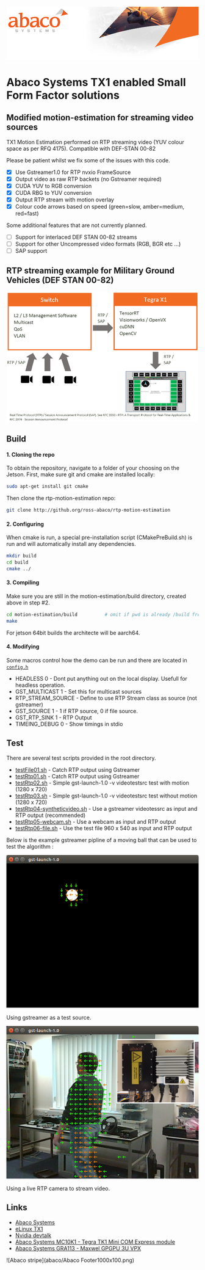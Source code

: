 ![Abaco stripe](abaco/Abaco_background-1000x275.png)
# Abaco Systems TX1 enabled Small Form Factor solutions   
## Modified motion-estimation for streaming video sources
TX1 Motion Estimation performed on RTP streaming video (YUV colour space as per RFQ 4175). Compatible with DEF-STAN 00-82

Please be patient whilst we fix some of the issues with this code.

- [x] Use Gstreamer1.0 for RTP nvxio FrameSource
- [x] Output video as raw RTP backets (no Gstreamer required) 
- [x] CUDA YUV to RGB conversion
- [x] CUDA RBG to YUV conversion
- [x] Output RTP stream with motion overlay
- [x] Colour code arrows based on speed (green=slow, amber=medium, red=fast)

Some additional features that are not currently planned.

- [ ] Support for interlaced DEF STAN 00-82 streams
- [ ] Support for other Uncompressed video formats (RGB, BGR etc ...)
- [ ] SAP support

## RTP streaming example for Military Ground Vehicles (DEF STAN 00-82)
![RTP Camera example](abaco/RTP-Camera-Example.PNG)
## Build
#### 1. Cloning the repo
To obtain the repository, navigate to a folder of your choosing on the Jetson.  First, make sure git and cmake are installed locally:

``` bash
sudo apt-get install git cmake
```

Then clone the rtp-motion-estimation repo:
``` bash
git clone http://github.org/ross-abaco/rtp-motion-estimation
```

#### 2. Configuring

When cmake is run, a special pre-installation script (CMakePreBuild.sh) is run and will automatically install any dependencies.

``` bash
mkdir build
cd build
cmake ../
```

#### 3. Compiling

Make sure you are still in the motion-estimation/build directory, created above in step #2.

``` bash
cd motion-estimation/build			# omit if pwd is already /build from above
make
```
For jetson 64bit builds the architecte will be aarch64.

#### 4. Modifying

Some macros control how the demo can be run and there are located in [`config.h`](demos/config.h)
* HEADLESS 0 - Dont put anything out on the local display. Usefull for headless operation.
* GST_MULTICAST 1 - Set this for multicast sources
* RTP_STREAM_SOURCE - Define to use RTP Stream class as source (not gstreamer)
* GST_SOURCE 1 - 1 if RTP source, 0 if file source.
* GST_RTP_SINK 1 - RTP Output
* TIMEING_DEBUG 0 - Show timings in stdio

## Test
There are several test scripts provided in the root directory.
* [testFile01.sh](testFile01.sh) - Catch RTP output using Gstreamer
* [testRtp01.sh](testRtp01.sh) - Catch RTP output using Gstreamer
* [testRtp02.sh](testRtp02.sh) - Simple gst-launch-1.0 -v videotestsrc test with motion  (1280 x 720)
* [testRtp03.sh](testRtp03.sh) - Simple gst-launch-1.0 -v videotestsrc test without motion  (1280 x 720)
* [testRtp04-syntheticvideo.sh](testRtp04-syntheticvideo.sh) - Use a gstreamer videotessrc as input and RTP output (recommended)
* [testRtp05-webcam.sh](testRtp05-webcam.sh) - Use a webcam as input and RTP output 
* [testRtp06-file.sh](testRtp06-file.sh) - Use the test file 960 x 540 as input and RTP output 

Below is the example gstreamer pipline of a moving ball that can be used to test the algorithm :

![Test video source](abaco/test-screenshot01.png)

Using gstreamer as a test source. 

![Test video source](abaco/Motion-demo.png)

Using a live RTP camera to stream video.

## Links
* [Abaco Systems](http://abaco.com)
* [eLinux TX1](http://elinux.org/Jetson_TX1)
* [Nvidia devtalk](https://devtalk.nvidia.com/default/board/164/)
* [Abaco Systems MC10K1 - Tegra TK1 Mini COM Express module](https://www.abaco.com/products/mcom10-k1-mini-com-express)
* [Abaco Systems GRA113 - Maxwel GPGPU 3U VPX](https://www.abaco.com/products/gra113-graphics-board)


![Abaco stripe](abaco/Abaco Footer1000x100.png)
